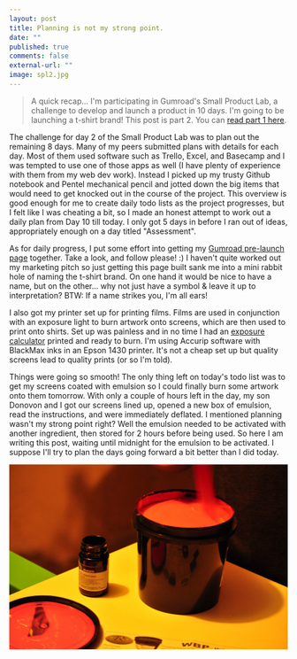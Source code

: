 ```yaml
---
layout: post
title: Planning is not my strong point.
date: ""
published: true
comments: false
external-url: ""
image: spl2.jpg
---
```


> A quick recap... I&#39;m participating in Gumroad&#39;s Small Product Lab, a challenge to develop and launch a product in 10 days. I&#39;m going to be launching a t-shirt brand! This post is part 2. You can [read part 1 here](/2015/07/28/one-small-step.html).

The challenge for day 2 of the Small Product Lab was to plan out the remaining 8 days. Many of my peers submitted plans with details for each day. Most of them used software such as Trello, Excel, and Basecamp and I was tempted to use one of those apps as well (I have plenty of experience with them from my web dev work). Instead I picked up my trusty Github notebook and Pentel mechanical pencil and jotted down the big items that would need to get knocked out in the course of the project. This overview is good enough for me to create daily todo lists as the project progresses, but I felt like I was cheating a bit, so I made an honest attempt to work out a daily plan from Day 10 till today. I only got 5 days in before I ran out of ideas, appropriately enough on a day titled &quot;Assessment&quot;.

As for daily progress, I put some effort into getting my [Gumroad pre-launch page](https://gumroad.com/gpxl/follow) together. Take a look, and follow please! :) I haven&#39;t quite worked out my marketing pitch so just getting this page built sank me into a mini rabbit hole of naming the t-shirt brand. On one hand it would be nice to have a name, but on the other... why not just have a symbol &amp; leave it up to interpretation? BTW: If a name strikes you, I&#39;m all ears!

I also got my printer set up for printing films. Films are used in conjunction with an exposure light to burn artwork onto screens, which are then used to print onto shirts. Set up was painless and in no time I had an [exposure calculator](http://www.smrsoftware.com/vellumexposure.php) printed and ready to burn. I&#39;m using Accurip software with BlackMax inks in an Epson 1430 printer. It&#39;s not a cheap set up but quality screens lead to quality prints (or so I&#39;m told).

Things were going so smooth! The only thing left on today&#39;s todo list was to get my screens coated with emulsion so I could finally burn some artwork onto them tomorrow. With only a couple of hours left in the day, my son Donovon and I got our screens lined up, opened a new box of emulsion, read the instructions, and were immediately deflated. I mentioned planning wasn&#39;t my strong point right? Well the emulsion needed to be activated with another ingredient, then stored for 2 hours before being used. So here I am writing this post, waiting until midnight for the emulsion to be activated. I suppose I&#39;ll try to plan the days going forward a bit better than I did today.

![](/uploads/versions/emulsion-mixing---&#40;----1300-863&#41;---.jpg)